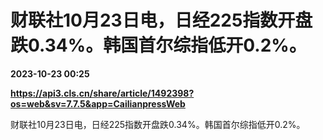 # 财联社10月23日电，日经225指数开盘跌0.34%。韩国首尔综指低开0.2%。

**2023-10-23 00:25**

**https://api3.cls.cn/share/article/1492398?os=web&sv=7.7.5&app=CailianpressWeb**

财联社10月23日电，日经225指数开盘跌0.34%。韩国首尔综指低开0.2%。